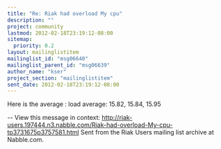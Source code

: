 ```yaml
---
title: "Re: Riak had overload My cpu"
description: ""
project: community
lastmod: 2012-02-18T23:19:12-08:00
sitemap:
  priority: 0.2
layout: mailinglistitem
mailinglist_id: "msg06640"
mailinglist_parent_id: "msg06639"
author_name: "kser"
project_section: "mailinglistitem"
sent_date: 2012-02-18T23:19:12-08:00
---
```



Here is the average :
load average: 15.82, 15.84, 15.95

--
View this message in context: 
http://riak-users.197444.n3.nabble.com/Riak-had-overload-My-cpu-tp3731675p3757581.html
Sent from the Riak Users mailing list archive at Nabble.com.

